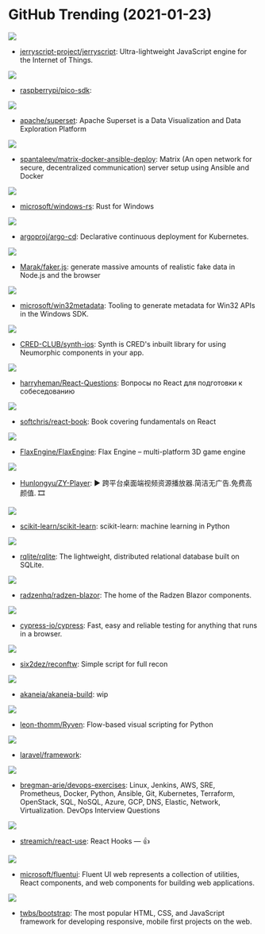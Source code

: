 # GitHub Trending (2021-01-23)

![](https://img.shields.io/badge/C-New%2057-green?style=flat-square&logo=appveyor)
- [jerryscript-project/jerryscript](https://github.com/jerryscript-project/jerryscript): Ultra-lightweight JavaScript engine for the Internet of Things.

![](https://img.shields.io/badge/C-New%2036-green?style=flat-square&logo=appveyor)
- [raspberrypi/pico-sdk](https://github.com/raspberrypi/pico-sdk): 

![](https://img.shields.io/badge/Python-New%20140-green?style=flat-square&logo=appveyor)
- [apache/superset](https://github.com/apache/superset): Apache Superset is a Data Visualization and Data Exploration Platform

![](https://img.shields.io/badge/HTML-New%20106-green?style=flat-square&logo=appveyor)
- [spantaleev/matrix-docker-ansible-deploy](https://github.com/spantaleev/matrix-docker-ansible-deploy): Matrix (An open network for secure, decentralized communication) server setup using Ansible and Docker

![](https://img.shields.io/badge/Rust-New%201-green?style=flat-square&logo=appveyor)
- [microsoft/windows-rs](https://github.com/microsoft/windows-rs): Rust for Windows

![](https://img.shields.io/badge/Go-New%2044-green?style=flat-square&logo=appveyor)
- [argoproj/argo-cd](https://github.com/argoproj/argo-cd): Declarative continuous deployment for Kubernetes.

![](https://img.shields.io/badge/JavaScript-New%20244-green?style=flat-square&logo=appveyor)
- [Marak/faker.js](https://github.com/Marak/faker.js): generate massive amounts of realistic fake data in Node.js and the browser

![](https://img.shields.io/badge/C%23-New%20204-green?style=flat-square&logo=appveyor)
- [microsoft/win32metadata](https://github.com/microsoft/win32metadata): Tooling to generate metadata for Win32 APIs in the Windows SDK.

![](https://img.shields.io/badge/Swift-New%2067-green?style=flat-square&logo=appveyor)
- [CRED-CLUB/synth-ios](https://github.com/CRED-CLUB/synth-ios): Synth is CRED's inbuilt library for using Neumorphic components in your app.

![](https://img.shields.io/badge/none-New%2072-green?style=flat-square&logo=appveyor)
- [harryheman/React-Questions](https://github.com/harryheman/React-Questions): Вопросы по React для подготовки к собеседованию

![](https://img.shields.io/badge/HTML-New%20207-green?style=flat-square&logo=appveyor)
- [softchris/react-book](https://github.com/softchris/react-book): Book covering fundamentals on React

![](https://img.shields.io/badge/C%2B%2B-New%20105-green?style=flat-square&logo=appveyor)
- [FlaxEngine/FlaxEngine](https://github.com/FlaxEngine/FlaxEngine): Flax Engine – multi-platform 3D game engine

![](https://img.shields.io/badge/Vue-New%20118-green?style=flat-square&logo=appveyor)
- [Hunlongyu/ZY-Player](https://github.com/Hunlongyu/ZY-Player): ▶️ 跨平台桌面端视频资源播放器.简洁无广告.免费高颜值. 🎞

![](https://img.shields.io/badge/Python-New%2061-green?style=flat-square&logo=appveyor)
- [scikit-learn/scikit-learn](https://github.com/scikit-learn/scikit-learn): scikit-learn: machine learning in Python

![](https://img.shields.io/badge/Go-New%20365-green?style=flat-square&logo=appveyor)
- [rqlite/rqlite](https://github.com/rqlite/rqlite): The lightweight, distributed relational database built on SQLite.

![](https://img.shields.io/badge/CSS-New%2062-green?style=flat-square&logo=appveyor)
- [radzenhq/radzen-blazor](https://github.com/radzenhq/radzen-blazor): The home of the Radzen Blazor components.

![](https://img.shields.io/badge/JavaScript-New%20242-green?style=flat-square&logo=appveyor)
- [cypress-io/cypress](https://github.com/cypress-io/cypress): Fast, easy and reliable testing for anything that runs in a browser.

![](https://img.shields.io/badge/Shell-New%2065-green?style=flat-square&logo=appveyor)
- [six2dez/reconftw](https://github.com/six2dez/reconftw): Simple script for full recon

![](https://img.shields.io/badge/none-New%2023-green?style=flat-square&logo=appveyor)
- [akaneia/akaneia-build](https://github.com/akaneia/akaneia-build): wip

![](https://img.shields.io/badge/Python-New%20107-green?style=flat-square&logo=appveyor)
- [leon-thomm/Ryven](https://github.com/leon-thomm/Ryven): Flow-based visual scripting for Python

![](https://img.shields.io/badge/PHP-New%20131-green?style=flat-square&logo=appveyor)
- [laravel/framework](https://github.com/laravel/framework): 

![](https://img.shields.io/badge/Python-New%2018-green?style=flat-square&logo=appveyor)
- [bregman-arie/devops-exercises](https://github.com/bregman-arie/devops-exercises): Linux, Jenkins, AWS, SRE, Prometheus, Docker, Python, Ansible, Git, Kubernetes, Terraform, OpenStack, SQL, NoSQL, Azure, GCP, DNS, Elastic, Network, Virtualization. DevOps Interview Questions

![](https://img.shields.io/badge/TypeScript-New%20234-green?style=flat-square&logo=appveyor)
- [streamich/react-use](https://github.com/streamich/react-use): React Hooks — 👍

![](https://img.shields.io/badge/TypeScript-New%20171-green?style=flat-square&logo=appveyor)
- [microsoft/fluentui](https://github.com/microsoft/fluentui): Fluent UI web represents a collection of utilities, React components, and web components for building web applications.

![](https://img.shields.io/badge/JavaScript-New%20255-green?style=flat-square&logo=appveyor)
- [twbs/bootstrap](https://github.com/twbs/bootstrap): The most popular HTML, CSS, and JavaScript framework for developing responsive, mobile first projects on the web.

